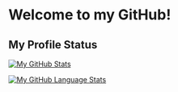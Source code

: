 <h1>Welcome to my GitHub! </h1>
<h2>My Profile Status</h2>
<a href="https://github.com/users/Diald/achievements/pull-shark"></a>

[![My GitHub Stats](https://github-readme-stats.vercel.app/api/?username=Diald&count_private=true&theme=tokyonight&showicons=true)]()


[![My GitHub Language Stats](https://github-readme-stats.vercel.app/api/top-langs/?username=Diald&langs_count=5&theme=tokyonight)]()

<!--
**Diald/Diald** is a ✨ _special_ ✨ repository because its `README.md` (this file) appears on your GitHub profile.

Here are some ideas to get you started:

- 🔭 I’m currently working on ...
- 🌱 I’m currently learning ...
- 👯 I’m looking to collaborate on ...
- 🤔 I’m looking for help with ...
- 💬 Ask me about ...
- 📫 How to reach me: ...
- 😄 Pronouns: ...
- ⚡ Fun fact: ...
-->
